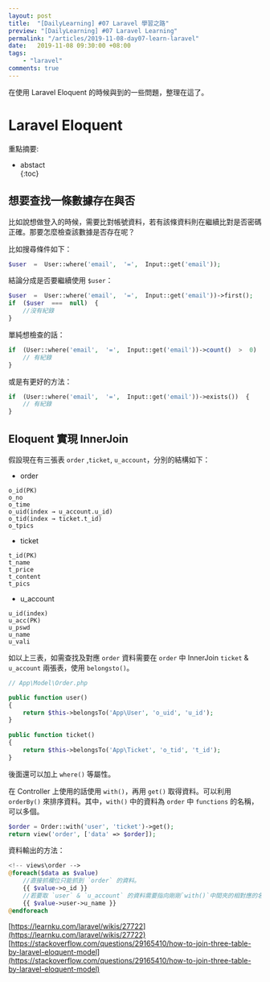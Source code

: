 ```yaml
--- 
layout: post      
title:  "[DailyLearning] #07 Laravel 學習之路"      
preview: "[DailyLearning] #07 Laravel Learning"      
permalink: "/articles/2019-11-08-day07-learn-laravel"    
date:   2019-11-08 09:30:00 +08:00      
tags:      
    - "laravel"      
comments: true      
---
```


在使用 Laravel Eloquent 的時候與到的一些問題，整理在這了。
<!-- more -->    

# Laravel Eloquent
重點摘要:      
* abstact      
{:toc} 

## 想要查找一條數據存在與否
比如說想做登入的時候，需要比對帳號資料，若有該條資料則在繼續比對是否密碼正確。那要怎麼檢查該數據是否存在呢？

比如搜尋條件如下：

```php
$user  =  User::where('email',  '=',  Input::get('email'));
```
結論分成是否要繼續使用 `$user`：

```php
$user  =  User::where('email',  '=',  Input::get('email'))->first();  
if  ($user  ===  null)  {  
    //沒有紀錄
}
```

單純想檢查的話：

```php
if  (User::where('email',  '=',  Input::get('email'))->count()  >  0)  {  
    // 有紀錄  
}
```
或是有更好的方法：

```php
if  (User::where('email',  '=',  Input::get('email'))->exists())  {  
    // 有紀錄  
}
```

## Eloquent 實現 InnerJoin

假設現在有三張表 `order` ,`ticket`, `u_account`，分別的結構如下：

- order

```
o_id(PK)
o_no
o_time
o_uid(index → u_account.u_id)
o_tid(index → ticket.t_id)
o_tpics
```
- ticket

```
t_id(PK)
t_name
t_price
t_content
t_pics
```
- u_account

```
u_id(index)
u_acc(PK)
u_pswd
u_name
u_vali
```

如以上三表，如需查找及對應 `order` 資料需要在 `order` 中 InnerJoin `ticket` & `u_account` 兩張表，使用 `belongsto()`。

```php
// App\Model\Order.php

public function user()  
{  
    return $this->belongsTo('App\User', 'o_uid', 'u_id');
}  
  
public function ticket()  
{  
    return $this->belongsTo('App\Ticket', 'o_tid', 't_id');  
}
```
後面還可以加上 `where()` 等屬性。

在 Controller 上使用的話使用 `with()`，再用 `get()` 取得資料。可以利用 `orderBy()` 來排序資料。其中，`with()` 中的資料為 `order` 中 `functions` 的名稱，可以多個。

```php
$order = Order::with('user', 'ticket')->get();
return view('order', ['data' => $order]);
```
資料輸出的方法：

```php
<!-- views\order -->
@foreach($data as $value)  
    //直接抓欄位只能抓到 `order` 的資料。
    {{ $value->o_id }} 
    //若要取 `user` & `u_account` 的資料需要指向剛剛`with()`中間夾的相對應的名稱再指向欄位。
    {{ $value->user->u_name }} 
@endforeach
```




[https://learnku.com/laravel/wikis/27722](https://learnku.com/laravel/wikis/27722)
[https://stackoverflow.com/questions/29165410/how-to-join-three-table-by-laravel-eloquent-model](https://stackoverflow.com/questions/29165410/how-to-join-three-table-by-laravel-eloquent-model)
